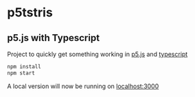 # p5tstris

## p5.js with Typescript

Project to quickly get something working in [p5.js](https://p5js.org/) and [typescript](https://www.typescriptlang.org/)

```bash
npm install
npm start
```

A local version will now be running on [localhost:3000](http://localhost:3000)
